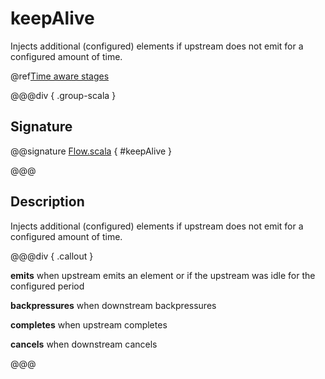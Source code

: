 # keepAlive

Injects additional (configured) elements if upstream does not emit for a configured amount of time.

@ref[Time aware stages](../index.md#time-aware-stages)

@@@div { .group-scala }

## Signature

@@signature [Flow.scala]($akka$/akka-stream/src/main/scala/akka/stream/scaladsl/Flow.scala) { #keepAlive }

@@@

## Description

Injects additional (configured) elements if upstream does not emit for a configured amount of time.


@@@div { .callout }

**emits** when upstream emits an element or if the upstream was idle for the configured period

**backpressures** when downstream backpressures

**completes** when upstream completes

**cancels** when downstream cancels

@@@

